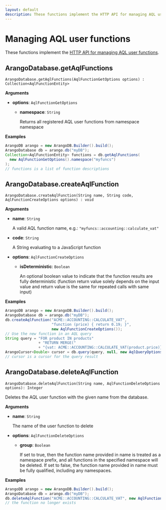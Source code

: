 ```yaml
---
layout: default
description: These functions implement the HTTP API for managing AQL user functions
---
```

# Managing AQL user functions

These functions implement the
[HTTP API for managing AQL user functions](../http/aql-user-functions.html).

## ArangoDatabase.getAqlFunctions

`ArangoDatabase.getAqlFunctions(AqlFunctionGetOptions options) : Collection<AqlFunctionEntity>`

**Arguments**

- **options**: `AqlFunctionGetOptions`

  - **namespace**: `String`

    Returns all registered AQL user functions from namespace namespace

**Examples**

```Java
ArangoDB arango = new ArangoDB.Builder().build();
ArangoDatabase db = arango.db("myDB");
Collection<AqlFunctionEntity> functions = db.getAqlFunctions(
  new AqlFunctionGetOptions().namespace("myfuncs")
);
// functions is a list of function descriptions
```

## ArangoDatabase.createAqlFunction

`ArangoDatabase.createAqlFunction(String name, String code, AqlFunctionCreateOptions options) : void`

**Arguments**

- **name**: `String`

  A valid AQL function name, e.g.: `"myfuncs::accounting::calculate_vat"`

- **code**: `String`

  A String evaluating to a JavaScript function

- **options**: `AqlFunctionCreateOptions`

  - **isDeterministic**: `Boolean`

    An optional boolean value to indicate that the function results are fully
    deterministic (function return value solely depends on the input value
    and return value is the same for repeated calls with same input)

**Examples**

```Java
ArangoDB arango = new ArangoDB.Builder().build();
ArangoDatabase db = arango.db("myDB");
db.createAqlFunction("ACME::ACCOUNTING::CALCULATE_VAT",
                     "function (price) { return 0.19; }",
                     new AqlFunctionCreateOptions());
// Use the new function in an AQL query
String query = "FOR product IN products"
               + "RETURN MERGE("
               + "{vat: ACME::ACCOUNTING::CALCULATE_VAT(product.price)}, product)";
ArangoCursor<Double> cursor = db.query(query, null, new AqlQueryOptions(), Double.class);
// cursor is a cursor for the query result
```

## ArangoDatabase.deleteAqlFunction

`ArangoDatabase.deleteAqlFunction(String name, AqlFunctionDeleteOptions options): Integer`

Deletes the AQL user function with the given name from the database.

**Arguments**

- **name**: `String`

  The name of the user function to delete

- **options**: `AqlFunctionDeleteOptions`

  - **group**: `Boolean`

    If set to true, then the function name provided in name is treated as a
    namespace prefix, and all functions in the specified namespace will be deleted.
    If set to false, the function name provided in name must be fully qualified,
    including any namespaces.

**Examples**

```Java
ArangoDB arango = new ArangoDB.Builder().build();
ArangoDatabase db = arango.db("myDB");
db.deleteAqlFunction("ACME::ACCOUNTING::CALCULATE_VAT", new AqlFunctionDeleteOptions());
// the function no longer exists
```
